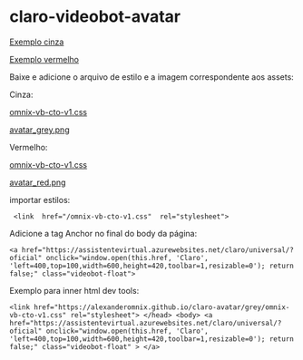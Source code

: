 # claro-videobot-avatar

[Exemplo cinza](https://alexanderomnix.github.io/claro-avatar/grey/)

[Exemplo vermelho](https://alexanderomnix.github.io/claro-avatar/red/)

Baixe e adicione o arquivo de estilo e a imagem correspondente aos assets:

Cinza:

[omnix-vb-cto-v1.css](https://alexanderomnix.github.io/claro-avatar/grey/omnix-vb-cto-v1.css)

[avatar_grey.png](https://alexanderomnix.github.io/claro-avatar/grey/avatar_grey.png)


Vermelho:

[omnix-vb-cto-v1.css](https://alexanderomnix.github.io/claro-avatar/red/omnix-vb-cto-v1.css)

[avatar_red.png](https://alexanderomnix.github.io/claro-avatar/red/avatar_red.png)

importar estilos:

     <link  href="/omnix-vb-cto-v1.css"  rel="stylesheet">

Adicione a tag Anchor no final do body da página:

    <a href="https://assistentevirtual.azurewebsites.net/claro/universal/?oficial" onclick="window.open(this.href, 'Claro', 'left=400,top=100,width=600,height=420,toolbar=1,resizable=0'); return false;" class="videobot-float">

Exemplo para inner html dev tools:

    <link href="https://alexanderomnix.github.io/claro-avatar/grey/omnix-vb-cto-v1.css" rel="stylesheet"> </head> <body> <a href="https://assistentevirtual.azurewebsites.net/claro/universal/?oficial" onclick="window.open(this.href, 'Claro', 'left=400,top=100,width=600,height=420,toolbar=1,resizable=0'); return false;" class="videobot-float" > </a>
